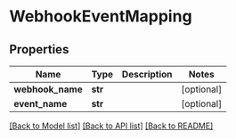 # WebhookEventMapping

## Properties
Name | Type | Description | Notes
------------ | ------------- | ------------- | -------------
**webhook_name** | **str** |  | [optional] 
**event_name** | **str** |  | [optional] 

[[Back to Model list]](../README.md#documentation-for-models) [[Back to API list]](../README.md#documentation-for-api-endpoints) [[Back to README]](../README.md)

